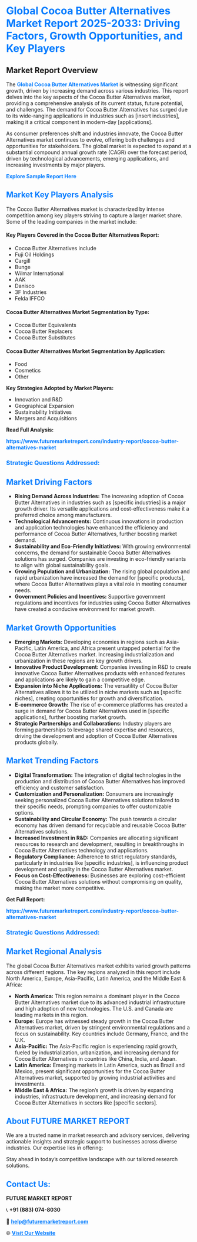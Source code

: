 <h1 style="color: #007BFF;">Global Cocoa Butter Alternatives Market Report 2025-2033: Driving Factors, Growth Opportunities, and Key Players</h1>

<section id="overview">
<h2>Market Report Overview</h2>
<p>The <a href="https://www.futuremarketreport.com/industry-report/cocoa-butter-alternatives-market" style="color: #007BFF; text-decoration: none;"><strong>Global Cocoa Butter Alternatives Market</strong></a> is witnessing significant growth, driven by increasing demand across various industries. This report delves into the key aspects of the Cocoa Butter Alternatives market, providing a comprehensive analysis of its current status, future potential, and challenges. The demand for Cocoa Butter Alternatives has surged due to its wide-ranging applications in industries such as [insert industries], making it a critical component in modern-day [applications].</p>
<p>As consumer preferences shift and industries innovate, the Cocoa Butter Alternatives market continues to evolve, offering both challenges and opportunities for stakeholders. The global market is expected to expand at a substantial compound annual growth rate (CAGR) over the forecast period, driven by technological advancements, emerging applications, and increasing investments by major players.</p>
</section>

<section id="overview">
<p><a href="https://www.futuremarketreport.com/request-sample/reportId=100604" style="color: #007BFF; text-decoration: none;"><strong>Explore Sample Report Here</strong></a></p>
</section>

<section id="key-players">
<h2 style="color: #007BFF;">Market Key Players Analysis</h2>
<p>The Cocoa Butter Alternatives market is characterized by intense competition among key players striving to capture a larger market share. Some of the leading companies in the market include:</p>
<h4>Key Players Covered in the Cocoa Butter Alternatives Report:</h4>
<ul><li>Cocoa Butter Alternatives include</li><li>Fuji Oil Holdings</li><li>Cargill</li><li>Bunge</li><li>Wilmar International</li><li>AAK</li><li>Danisco</li><li>3F Industries</li><li>Felda IFFCO</li></ul>
<h4>Cocoa Butter Alternatives Market Segmentation by Type:</h4>
<ul><li>Cocoa Butter Equivalents</li><li>Cocoa Butter Replacers</li><li>Cocoa Butter Substitutes</li></ul>

<h4>Cocoa Butter Alternatives Market Segmentation by Application:</h4>
<ul><li>Food</li><li>Cosmetics</li><li>Other</li></ul>
<p><strong>Key Strategies Adopted by Market Players:</strong></p>
<ul>
<li>Innovation and R&D</li>
<li>Geographical Expansion</li>
<li>Sustainability Initiatives</li>
<li>Mergers and Acquisitions</li>
</ul>
</section>

<section>
<p><strong>Read Full Analysis: </strong></p><a href="https://www.futuremarketreport.com/industry-report/cocoa-butter-alternatives-market" style="color: #007BFF; text-decoration: none;"><strong>https://www.futuremarketreport.com/industry-report/cocoa-butter-alternatives-market</strong></a>
<h3 style="color: #007BFF;">Strategic Questions Addressed:</h3>
</section>

<section id="driving-factors">
<h2 style="color: #007BFF;">Market Driving Factors</h2>
<ul>
<li><strong>Rising Demand Across Industries:</strong> The increasing adoption of Cocoa Butter Alternatives in industries such as [specific industries] is a major growth driver. Its versatile applications and cost-effectiveness make it a preferred choice among manufacturers.</li>
<li><strong>Technological Advancements:</strong> Continuous innovations in production and application technologies have enhanced the efficiency and performance of Cocoa Butter Alternatives, further boosting market demand.</li>
<li><strong>Sustainability and Eco-Friendly Initiatives:</strong> With growing environmental concerns, the demand for sustainable Cocoa Butter Alternatives solutions has surged. Companies are investing in eco-friendly variants to align with global sustainability goals.</li>
<li><strong>Growing Population and Urbanization:</strong> The rising global population and rapid urbanization have increased the demand for [specific products], where Cocoa Butter Alternatives plays a vital role in meeting consumer needs.</li>
<li><strong>Government Policies and Incentives:</strong> Supportive government regulations and incentives for industries using Cocoa Butter Alternatives have created a conducive environment for market growth.</li>
</ul>
</section>

<section id="growth-opportunities">
<h2 style="color: #007BFF;">Market Growth Opportunities</h2>
<ul>
<li><strong>Emerging Markets:</strong> Developing economies in regions such as Asia-Pacific, Latin America, and Africa present untapped potential for the Cocoa Butter Alternatives market. Increasing industrialization and urbanization in these regions are key growth drivers.</li>
<li><strong>Innovative Product Development:</strong> Companies investing in R&D to create innovative Cocoa Butter Alternatives products with enhanced features and applications are likely to gain a competitive edge.</li>
<li><strong>Expansion into Niche Applications:</strong> The versatility of Cocoa Butter Alternatives allows it to be utilized in niche markets such as [specific niches], creating opportunities for growth and diversification.</li>
<li><strong>E-commerce Growth:</strong> The rise of e-commerce platforms has created a surge in demand for Cocoa Butter Alternatives used in [specific applications], further boosting market growth.</li>
<li><strong>Strategic Partnerships and Collaborations:</strong> Industry players are forming partnerships to leverage shared expertise and resources, driving the development and adoption of Cocoa Butter Alternatives products globally.</li>
</ul>
</section>

<section id="trending-factors">
<h2 style="color: #007BFF;">Market Trending Factors</h2>
<ul>
<li><strong>Digital Transformation:</strong> The integration of digital technologies in the production and distribution of Cocoa Butter Alternatives has improved efficiency and customer satisfaction.</li>
<li><strong>Customization and Personalization:</strong> Consumers are increasingly seeking personalized Cocoa Butter Alternatives solutions tailored to their specific needs, prompting companies to offer customizable options.</li>
<li><strong>Sustainability and Circular Economy:</strong> The push towards a circular economy has driven demand for recyclable and reusable Cocoa Butter Alternatives solutions.</li>
<li><strong>Increased Investment in R&D:</strong> Companies are allocating significant resources to research and development, resulting in breakthroughs in Cocoa Butter Alternatives technology and applications.</li>
<li><strong>Regulatory Compliance:</strong> Adherence to strict regulatory standards, particularly in industries like [specific industries], is influencing product development and quality in the Cocoa Butter Alternatives market.</li>
<li><strong>Focus on Cost-Effectiveness:</strong> Businesses are exploring cost-efficient Cocoa Butter Alternatives solutions without compromising on quality, making the market more competitive.</li>
</ul>
</section>

<section>
<p><strong>Get Full Report: </strong></p><a href="https://www.futuremarketreport.com/industry-report/cocoa-butter-alternatives-market" style="color: #007BFF; text-decoration: none;"><strong>https://www.futuremarketreport.com/industry-report/cocoa-butter-alternatives-market</strong></a>
<h3 style="color: #007BFF;">Strategic Questions Addressed:</h3>
</section>


<section id="regional-analysis">
<h2 style="color: #007BFF;">Market Regional Analysis</h2>
<p>The global Cocoa Butter Alternatives market exhibits varied growth patterns across different regions. The key regions analyzed in this report include North America, Europe, Asia-Pacific, Latin America, and the Middle East & Africa:</p>
<ul>
<li><strong>North America:</strong> This region remains a dominant player in the Cocoa Butter Alternatives market due to its advanced industrial infrastructure and high adoption of new technologies. The U.S. and Canada are leading markets in this region.</li>
<li><strong>Europe:</strong> Europe has witnessed steady growth in the Cocoa Butter Alternatives market, driven by stringent environmental regulations and a focus on sustainability. Key countries include Germany, France, and the U.K.</li>
<li><strong>Asia-Pacific:</strong> The Asia-Pacific region is experiencing rapid growth, fueled by industrialization, urbanization, and increasing demand for Cocoa Butter Alternatives in countries like China, India, and Japan.</li>
<li><strong>Latin America:</strong> Emerging markets in Latin America, such as Brazil and Mexico, present significant opportunities for the Cocoa Butter Alternatives market, supported by growing industrial activities and investments.</li>
<li><strong>Middle East & Africa:</strong> The region’s growth is driven by expanding industries, infrastructure development, and increasing demand for Cocoa Butter Alternatives in sectors like [specific sectors].</li>
</ul>
</section>

<footer>
<h2 style="color: #007BFF;">About FUTURE MARKET REPORT</h2>
<p>We are a trusted name in market research and advisory services, delivering actionable insights and strategic support to businesses across diverse industries. Our expertise lies in offering:</p>

<p>Stay ahead in today’s competitive landscape with our tailored research solutions.</p>

<h2 style="color: #007BFF;">Contact Us:</h2>
<p><strong>FUTURE MARKET REPORT</strong></p>
<p>📞 <strong>+91 (883) 074-8030</strong></p>
<p>📧 <strong><a href="mailto:help@futuremarketreport.com" style="color: #007BFF;">help@futuremarketreport.com</a></strong></p>
<p>🌐 <strong><a href="https://www.futuremarketreport.com/" style="color: #007BFF;">Visit Our Website</a></strong></p>
</footer>